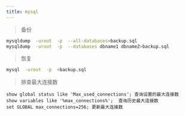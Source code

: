 ```yaml
---
title: mysql
---
```

> 备份

``` bash
mysqldump  -uroot  -p  --all-databases>backup.sql
mysqldump  -uroot  -p  --databases dbname1 dbname2>backup.sql
```
> 恢复

``` bash
mysql  -uroot  -p  <backup.sql
```

> 排查最大连接数

```
show global status like 'Max_used_connections'; 查询设置的最大连接数
show variables like '%max_connections%';  查询历史最大连接数
set GLOBAL max_connections=256; 更新最大连接数

```